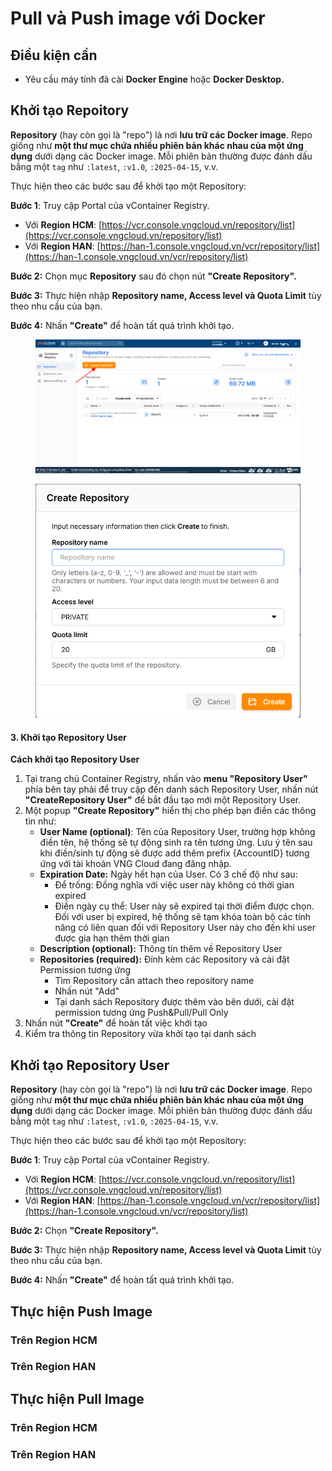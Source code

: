 # Pull và Push image với Docker

## Điều kiện cần

* Yêu cầu máy tính đã cài **Docker Engine** hoặc **Docker Desktop.**

## Khởi tạo Repoitory

**Repository** (hay còn gọi là "repo") là nơi **lưu trữ các Docker image**. Repo giống như **một thư mục chứa nhiều phiên bản khác nhau của một ứng dụng** dưới dạng các Docker image. Mỗi phiên bản thường được đánh dấu bằng một `tag` như `:latest`, `:v1.0`, `:2025-04-15`, v.v.

Thực hiện theo các bước sau để khởi tạo một Repository:

**Bước 1**: Truy cập Portal của vContainer Registry.&#x20;

* Với **Region HCM**: [https://vcr.console.vngcloud.vn/repository/list](https://vcr.console.vngcloud.vn/repository/list)
* Với **Region HAN**: [https://han-1.console.vngcloud.vn/vcr/repository/list](https://han-1.console.vngcloud.vn/vcr/repository/list)

**Bước 2:** Chọn mục **Repository** sau đó chọn nút **"Create Repository".**&#x20;

**Bước 3:** Thực hiện nhập **Repository name, Access level và Quota Limit** tùy theo nhu cầu của bạn.

**Bước 4:** Nhấn **"Create"** để hoàn tất quá trình khởi tạo.

<figure><img src="../../.gitbook/assets/image (1059).png" alt=""><figcaption></figcaption></figure>

<figure><img src="../../.gitbook/assets/image (1060).png" alt="" width="518"><figcaption></figcaption></figure>

#### 3. Khởi tạo Repository User <a href="#gettingstarted-vcr-3.khoitaorepositoryuser" id="gettingstarted-vcr-3.khoitaorepositoryuser"></a>

**Cách khởi tạo Repository User**

1. Tại trang chủ Container Registry, nhấn vào **menu "Repository User"** phía bên tay phải để truy cập đến danh sách Repository User, nhấn nút **"CreateRepository User"** để bắt đầu tạo mới một Repository User.
2. Một popup **"Create Repository"** hiển thị cho phép bạn điền các thông tin như:
   * **User Name (optional)**: Tên của Repository User, trường hợp không điền tên, hệ thống sẽ tự động sinh ra tên tương ứng. Lưu ý tên sau khi điền/sinh tự động sẽ được add thêm prefix {AccountID} tương ứng với tài khoản VNG Cloud đang đăng nhập.
   * **Expiration Date:** Ngày hết hạn của User. Có 3 chế độ như sau:
     * Để trống: Đồng nghĩa với việc user này không có thời gian expired
     * Điền ngày cụ thể: User này sẽ expired tại thời điểm được chọn. Đối với user bị expired, hệ thống sẽ tạm khóa toàn bộ các tính năng có liên quan đối với Repository User này cho đến khi user được gia hạn thêm thời gian
   * **Description (optional):** Thông tin thêm về Repository User
   * **Repositories (required):** Đính kèm các Repository và cài đặt Permission tương ứng
     * Tìm Repository cần attach theo repository name
     * Nhấn nút "Add"
     * Tại danh sách Repository được thêm vào bên dưới, cài đặt permission tương ứng Push\&Pull/Pull Only
3. Nhấn nút **"Create"** để hoàn tất việc khởi tạo
4. Kiểm tra thông tin Repository vừa khởi tạo tại danh sách

## Khởi tạo Repository User

**Repository** (hay còn gọi là "repo") là nơi **lưu trữ các Docker image**. Repo giống như **một thư mục chứa nhiều phiên bản khác nhau của một ứng dụng** dưới dạng các Docker image. Mỗi phiên bản thường được đánh dấu bằng một `tag` như `:latest`, `:v1.0`, `:2025-04-15`, v.v.

Thực hiện theo các bước sau để khởi tạo một Repository:

**Bước 1**: Truy cập Portal của vContainer Registry.&#x20;

* Với **Region HCM**: [https://vcr.console.vngcloud.vn/repository/list](https://vcr.console.vngcloud.vn/repository/list)
* Với **Region HAN**: [https://han-1.console.vngcloud.vn/vcr/repository/list](https://han-1.console.vngcloud.vn/vcr/repository/list)

**Bước 2:** Chọn **"Create Repository".**&#x20;

**Bước 3:** Thực hiện nhập **Repository name, Access level và Quota Limit** tùy theo nhu cầu của bạn.

**Bước 4:** Nhấn **"Create"** để hoàn tất quá trình khởi tạo.

## Thực hiện Push Image

### Trên Region HCM

### Trên Region HAN

## Thực hiện Pull Image

### Trên Region HCM

### Trên Region HAN
